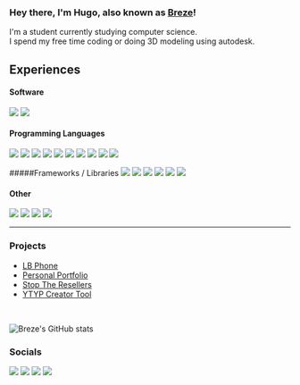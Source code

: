 ### Hey there, I'm Hugo, also known as [Breze][website]!

I'm a student currently studying computer science.
<br/>
I spend my free time coding or doing 3D modeling using autodesk.
<br/>
## Experiences

#### Software

![](https://img.shields.io/badge/autodesk-0696D7?style=for-the-badge&logo=autodesk&logoColor=white)
![](https://img.shields.io/badge/figma-F24E1E?style=for-the-badge&logo=figma&logoColor=white)

#### Programming Languages
![](https://img.shields.io/badge/python-3776AB?style=for-the-badge&logo=python&logoColor=white)
![](https://img.shields.io/badge/JavaScript-222222?style=for-the-badge&logo=JavaScript&logoColor=yellow)
![](https://img.shields.io/badge/typescript-%23007ACC.svg?style=for-the-badge&logo=typescript&logoColor=white)
![](https://img.shields.io/badge/React-222222?style=for-the-badge&logo=React&logoColor=white)
![](https://img.shields.io/badge/jquery-0769AD?style=for-the-badge&logo=jquery&logoColor=white)
![](https://img.shields.io/badge/Lua-2C2D72?style=for-the-badge&logo=Lua&logoColor=white)
![](https://img.shields.io/badge/php-777BB4?style=for-the-badge&logo=PhP&logoColor=white)
![](https://img.shields.io/badge/HTML5-E34F26?style=for-the-badge&logo=html5&logoColor=white)
![](https://img.shields.io/badge/css3-1572B6?style=for-the-badge&logo=css3&logoColor=white)
![](https://img.shields.io/badge/json-000000?style=for-the-badge&logo=json&logoColor=white)

#####Frameworks / Libraries
![](https://img.shields.io/badge/bootstrap-%23563D7C.svg?style=for-the-badge&logo=bootstrap&logoColor=white)
![](https://img.shields.io/badge/web3.js-F16822?style=for-the-badge&logo=web3.js&logoColor=white)
![](https://img.shields.io/badge/electron-47848F?style=for-the-badge&logo=electron&logoColor=white)
![](https://img.shields.io/badge/express.js-%23404d59.svg?style=for-the-badge&logo=express&logoColor=%2361DAFB)
![](https://img.shields.io/badge/Next-black?style=for-the-badge&logo=next.js&logoColor=white)
![](https://img.shields.io/badge/tailwindcss-%2338B2AC.svg?style=for-the-badge&logo=tailwind-css&logoColor=white)

#### Other
![](https://img.shields.io/badge/node.js-339933?style=for-the-badge&logo=node.js&logoColor=white)
![](https://img.shields.io/badge/git-F05032?style=for-the-badge&logo=git&logoColor=white)
![](https://img.shields.io/badge/npm-CB3837?style=for-the-badge&logo=npm&logoColor=white)
![](https://img.shields.io/badge/mysql-%2300f.svg?style=for-the-badge&logo=mysql&logoColor=white)

---

### Projects

- [LB Phone](https://lbphone.com)
- [Personal Portfolio](https://breze.dev)
- [Stop The Resellers](https://stoptheresellers.com)
- [YTYP Creator Tool](https://github.com/brezedc/YTYP-Creator)

<br />

![Breze's GitHub stats](https://github-readme-stats.vercel.app/api?username=brezedc&theme=dark&show_icons=true&layout=compact&hide_border=true)



### Socials

[<img src="https://img.shields.io/badge/Discord-7289da?style=for-the-badge&logo=Discord&logoColor=white"/>][discord]
[<img src="https://img.shields.io/badge/YouTube-FF0000?style=for-the-badge&logo=YouTube&logoColor=white"/>][youtube]
[<img src="https://img.shields.io/badge/Twitch-6441a5?style=for-the-badge&logo=Twitch&logoColor=white"/>][twitch]
[<img src="https://img.shields.io/badge/patreon-FF424D?style=for-the-badge&logo=patreon&logoColor=white"/>][patreon]

[website]: https://breze.dev
[patreon]: https://patreon.com/breze
[twitch]: https://twitch.tv/breze
[youtube]: https://www.youtube.com/c/Brezedc
[discord]: https://discord.gg/breze
